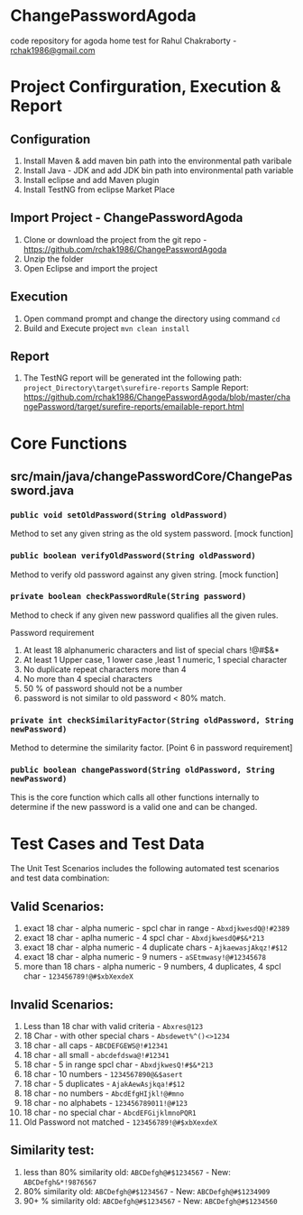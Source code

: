 # ChangePasswordAgoda
code repository for agoda home test for Rahul Chakraborty - rchak1986@gmail.com

# Project Confirguration, Execution & Report
## Configuration
1. Install Maven & add maven bin path into the environmental path varibale
2. Install Java - JDK and add JDK bin path into environmental path variable
3. Install eclipse and add Maven plugin
4. Install TestNG from eclipse Market Place

## Import Project - ChangePasswordAgoda
1. Clone or download the project from the git repo - https://github.com/rchak1986/ChangePasswordAgoda
2. Unzip the folder
3. Open Eclipse and import the project

## Execution
1. Open command prompt and change the directory using command 
```cd```
2. Build and Execute project
```mvn clean install```

## Report
1. The TestNG report will be generated int the following path: ```project_Directory\target\surefire-reports```
  Sample Report: https://github.com/rchak1986/ChangePasswordAgoda/blob/master/changePassword/target/surefire-reports/emailable-report.html

# Core Functions

## src/main/java/changePasswordCore/ChangePassword.java
### ```public void setOldPassword(String oldPassword)```
Method to set any given string as the old system password. [mock function]
### ```public boolean verifyOldPassword(String oldPassword)```
Method to verify old password against any given string. [mock function]
### ```private boolean checkPasswordRule(String password)```
Method to check if any given new password qualifies all the given rules.

Password requirement
1. At least 18 alphanumeric characters and list of special chars !@#$&*
2. At least 1 Upper case, 1 lower case ,least 1 numeric, 1 special character
3. No duplicate repeat characters more than 4
4. No more than 4 special characters
5. 50 % of password should not be a number
6. password is not similar to old password < 80% match.
### ```private int checkSimilarityFactor(String oldPassword, String newPassword)```
Method to determine the similarity factor. [Point 6 in password requirement]

### ```public boolean changePassword(String oldPassword, String newPassword)```
This is the core function which calls all other functions internally to determine if the new password is a valid one and can be changed.

# Test Cases and Test Data
The Unit Test Scenarios includes the following automated test scenarios and test data combination:

## Valid Scenarios:

1. exact 18 char - alpha numeric - spcl char in range - ```AbxdjkwesdQ@!#2389```
2. exact 18 char - aplha numeric - 4 spcl char - ```AbxdjkwesdQ#$&*213```
3. exact 18 char - alpha numeric - 4 duplicate chars - ```AjkaewasjAkqz!#$12```
4. exact 18 char - alpha numeric - 9 numers - ```aSEtmwasy!@#12345678```
5. more than 18 chars - alpha numeric - 9 numbers, 4 duplicates, 4 spcl char - ```123456789!@#$xbXexdeX```

## Invalid Scenarios:

1. Less than 18 char with valid criteria - ```Abxres@123```
2. 18 Char - with other special chars - ```Absdewet%^()<>1234```
3. 18 char - all caps - ```ABCDEFGEWS@!#12341```
4. 18 char - all small - ```abcdefdswa@!#12341```
5. 18 char - 5 in range spcl char - ```AbxdjkwesQ!#$&*213```
6. 18 char - 10 numbers - ```1234567890@&$asert```
7. 18 char - 5 duplicates - ```AjakAewAsjkqa!#$12```
8. 18 char - no numbers - ```AbcdEfgHIjkl!@#mno```
9. 18 char - no alphabets - ```123456789011!@#123```
10. 18 char - no special char - ```AbcdEFGijklmnoPQR1```
11. Old Password not matched - ```123456789!@#$xbXexdeX```


## Similarity test:

1. less than 80% similarity old: ```ABCDefgh@#$1234567``` - New: ```ABCDefgh&*!9876567```
2. 80% similarity old: ```ABCDefgh@#$1234567``` - New: ```ABCDefgh@#$1234909```
3. 90+ % similarity old: ```ABCDefgh@#$1234567``` - New: ```ABCDefgh@#$1234560```
